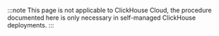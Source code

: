 
:::note
This page is not applicable to ClickHouse Cloud, the procedure documented here is only necessary in self-managed ClickHouse deployments.
:::

